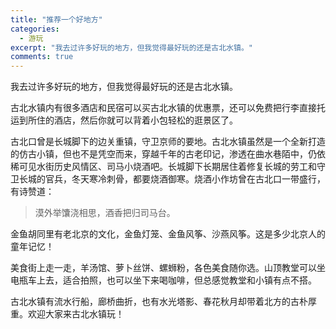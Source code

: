 ```yaml
---
title: "推荐一个好地方"
categories:
  - 游玩
excerpt: "我去过许多好玩的地方，但我觉得最好玩的还是古北水镇。"
comments: true
---
```


我去过许多好玩的地方，但我觉得最好玩的还是古北水镇。

古北水镇内有很多酒店和民宿可以买古北水镇的优惠票，还可以免费把行李直接托运到所住的酒店，然后你就可以背着小包轻松的逛景区了。

古北口曾是长城脚下的边关重镇，守卫京师的要地。古北水镇虽然是一个全新打造的仿古小镇，但也不是凭空而来，穿越千年的古老印记，渗透在曲水巷陌中，仍依稀可见水街历史风情区、司马小烧酒吧。长城脚下长期居住着修复长城的劳工和守卫长城的官兵，冬天寒冷刺骨，都要烧酒御寒。烧酒小作坊曾在古北口一带盛行，有诗赞道：

>漠外举馕浇相思，酒香把归司马台。

金鱼胡同里有老北京的文化，金鱼灯笼、金鱼风筝、沙燕风筝。这是多少北京人的童年记忆！

美食街上走一走，羊汤馆、萝卜丝饼、螺蛳粉，各色美食随你选。山顶教堂可以坐电瓶车上去，适合拍照，也可以坐下来喝咖啡，但总感觉教堂和小镇有点不搭。

古北水镇有流水行船，廊桥曲折，也有水光塔影、春花秋月却带着北方的古朴厚重。欢迎大家来古北水镇玩！
